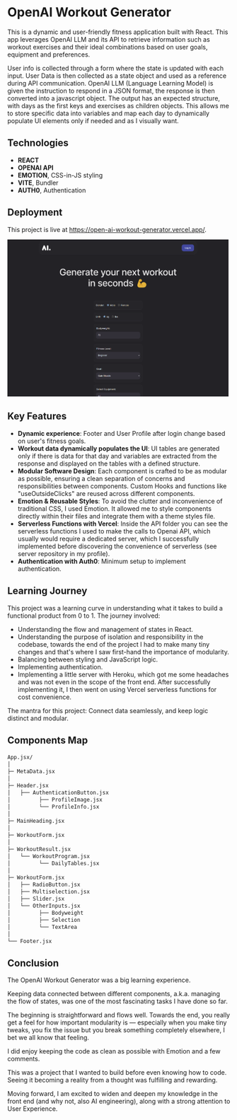# OpenAI Workout Generator

This is a dynamic and user-friendly fitness application built with React. 
This app leverages OpenAI LLM and its API to retrieve information such as workout exercises and their ideal combinations based on user goals, equipment and preferences. 

User info is collected through a form where the state is updated with each input. 
User Data is then collected as a state object and used as a reference during API communication. 
OpenAI LLM (Language Learning Model) is given the instruction to respond in a JSON format, the response is then converted into a javascript object.
The output has an expected structure, with days as the first keys and exercises as children objects. This allows me to store specific data into variables and map each day to dynamically populate UI elements only if needed and as I visually want.

## Technologies

- **REACT**
- **OPENAI API**
- **EMOTION**, CSS-in-JS styling
- **VITE**, Bundler
- **AUTH0**, Authentication

## Deployment

This project is live at https://open-ai-workout-generator.vercel.app/.

<img src="./public/homepage-screen.png" alt="Component Map" width="500"/>

## Key Features

- **Dynamic experience**: Footer and User Profile after login change based on user's fitness goals.
- **Workout data dynamically populates the UI**: UI tables are generated only if there is data for that day and variables are extracted from the response and displayed on the tables with a defined structure.
- **Modular Software Design**: Each component is crafted to be as modular as possible, ensuring a clean separation of concerns and responsibilities between components. Custom Hooks and functions like "useOutsideClicks" are reused across different components.
- **Emotion & Reusable Styles**: To avoid the clutter and inconvenience of traditional CSS, I used Emotion. It allowed me to style components directly within their files and integrate them with a theme styles file.
- **Serverless Functions with Vercel**: Inside the API folder you can see the serverless functions I used to make the calls to Openai API, which usually would require a dedicated server, which I successfully implemented before discovering the convenience of serverless (see server repository in my profile).
- **Authentication with Auth0**: Minimum setup to implement authentication.

## Learning Journey

This project was a learning curve in understanding what it takes to build a functional product from 0 to 1. The journey involved:

- Understanding the flow and management of states in React.
- Understanding the purpose of isolation and responsibility in the codebase, towards the end of the project I had to make many tiny changes and that's where I saw first-hand the importance of modularity.
- Balancing between styling and JavaScript logic.
- Implementing authentication.
- Implementing a little server with Heroku, which got me some headaches and was not even in the scope of the front end. After successfully implementing it, I then went on using Vercel serverless functions for cost convenience.

The mantra for this project: Connect data seamlessly, and keep logic distinct and modular.

## Components Map

```
App.jsx/
│
├─ MetaData.jsx
│
├─ Header.jsx
│   ├── AuthenticationButton.jsx
│         ├── ProfileImage.jsx
│         └── ProfileInfo.jsx
│
├─ MainHeading.jsx
│
├─ WorkoutForm.jsx
│
├─ WorkoutResult.jsx
│   └── WorkoutProgram.jsx
│         └── DailyTables.jsx
│  
├─ WorkoutForm.jsx
│   ├── RadioButton.jsx
│   ├── Multiselection.jsx
│   ├── Slider.jsx
│   └── OtherInputs.jsx
│         ├── Bodyweight
│         ├── Selection
│         └── TextArea
│  
└── Footer.jsx
```

## Conclusion

The OpenAI Workout Generator was a big learning experience. 

Keeping data connected between different components, a.k.a. managing the flow of states, was one of the most fascinating tasks I have done so far. 

The beginning is straightforward and flows well. Towards the end, you really get a feel for how important modularity is — especially when you make tiny tweaks, you fix the issue but you break something completely elsewhere, I bet we all know that feeling.

I did enjoy keeping the code as clean as possible with Emotion and a few comments. 

This was a project that I wanted to build before even knowing how to code. Seeing it becoming a reality from a thought was fulfilling and rewarding. 

Moving forward, I am excited to widen and deepen my knowledge in the front end (and why not, also AI engineering), along with a strong attention to User Experience.

